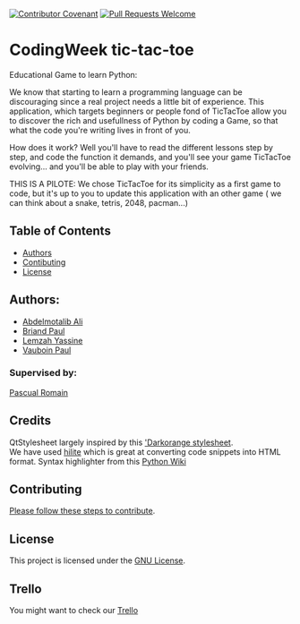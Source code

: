[![Contributor Covenant](https://img.shields.io/badge/Contributor%20Covenant-v1.4%20adopted-ff69b4.svg)](code-of-conduct.md)
[![Pull Requests Welcome](https://img.shields.io/badge/PRs-welcome-brightgreen.svg?style=flat)](http://makeapullrequest.com)

# CodingWeek tic-tac-toe

Educational Game to learn Python:

We know that starting to learn a programming language can be discouraging since a real project needs a little bit of experience.
This application, which targets beginners or people fond of TicTacToe allow you to discover the rich and usefullness of Python by coding a Game, so that what the code you're writing lives in front of you.

How does it work? Well you'll have to read the different lessons step by step, and code the function it demands, and you'll see your game TicTacToe evolving... and you'll be able to play with your friends.

THIS IS A PILOTE:
We chose TicTacToe for its simplicity as a first game to code, but it's up to you to update this application with an other game ( we can think about a snake, tetris, 2048, pacman...)

## Table of Contents

* [Authors](#authors)
* [Contibuting](#contibuting)
* [License](#license)


## Authors: 
- [Abdelmotalib Ali](https://github.com/AbdelmoAli)
- [Briand Paul](https://github.com/baguettte)
- [Lemzah Yassine](https://github.com/ylemzah)
- [Vauboin Paul](https://github.com/PVaub)

### Supervised by: 
[Pascual Romain](https://github.com/romainpascual)

## Credits
QtStylesheet largely inspired by this ['Darkorange stylesheet](http://discourse.techart.online/t/release-qt-dark-orange-stylesheet/2287).  
We have used [hilite](http://hilite.me/) which is great at converting code snippets into HTML format. 
Syntax highlighter from this [Python Wiki](https://wiki.python.org/moin/PyQt/Python%20syntax%20highlighting)

## Contributing
[Please follow these steps to contribute](CONTRIBUTING.md).

## License
This project is licensed under the [GNU License](LICENSE.md).

## Trello
You might want to check our [Trello](https://trello.com/invite/b/e19eXmZW/69b00a78eba6ba6d068734606e91ae63/learn-python-by-coding-tictactoe)
